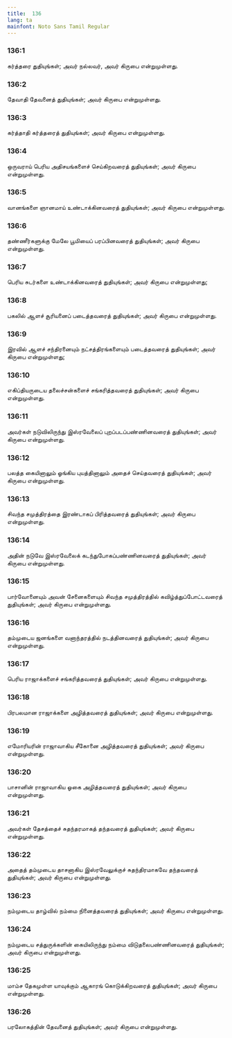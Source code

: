 ```yaml
---
title:  136
lang: ta
mainfont: Noto Sans Tamil Regular
---
```


###  136:1

கர்த்தரை துதியுங்கள்; அவர் நல்லவர், அவர் கிருபை என்றுமுள்ளது.

###  136:2

தேவாதி தேவனைத் துதியுங்கள்; அவர் கிருபை என்றுமுள்ளது.

###  136:3

கர்த்தாதி கர்த்தரைத் துதியுங்கள்; அவர் கிருபை என்றுமுள்ளது.

###  136:4

ஒருவராய் பெரிய அதிசயங்களைச் செய்கிறவரைத் துதியுங்கள்; அவர் கிருபை என்றுமுள்ளது.

###  136:5

வானங்களை ஞானமாய் உண்டாக்கினவரைத் துதியுங்கள்; அவர் கிருபை என்றுமுள்ளது.

###  136:6

தண்ணீர்களுக்கு மேலே பூமியைப் பரப்பினவரைத் துதியுங்கள்; அவர் கிருபை என்றுமுள்ளது.

###  136:7

பெரிய சுடர்களை உண்டாக்கினவரைத் துதியுங்கள்; அவர் கிருபை என்றுமுள்ளது;

###  136:8

பகலில் ஆளச் சூரியனைப் படைத்தவரைத் துதியுங்கள்; அவர் கிருபை என்றுமுள்ளது.

###  136:9

இரவில் ஆளச் சந்திரனையும் நட்சத்திரங்களையும் படைத்தவரைத் துதியுங்கள்; அவர் கிருபை என்றுமுள்ளது;

###  136:10

எகிப்தியருடைய தலைச்சன்களைச் சங்கரித்தவரைத் துதியுங்கள்; அவர் கிருபை என்றுமுள்ளது.

###  136:11

அவர்கள் நடுவிலிருந்து இஸ்ரவேலைப் புறப்படப்பண்ணினவரைத் துதியுங்கள்; அவர் கிருபை என்றுமுள்ளது.

###  136:12

பலத்த கையினாலும் ஓங்கிய புயத்தினாலும் அதைச் செய்தவரைத் துதியுங்கள்; அவர் கிருபை என்றுமுள்ளது.

###  136:13

சிவந்த சமுத்திரத்தை இரண்டாகப் பிரித்தவரைத் துதியுங்கள்; அவர் கிருபை என்றுமுள்ளது.

###  136:14

அதின் நடுவே இஸ்ரவேலைக் கடந்துபோகப்பண்ணினவரைத் துதியுங்கள்; அவர் கிருபை என்றுமுள்ளது.

###  136:15

பார்வோனையும் அவன் சேனைகளையும் சிவந்த சமுத்திரத்தில் கவிழ்த்துப்போட்டவரைத் துதியுங்கள்; அவர் கிருபை என்றுமுள்ளது.

###  136:16

தம்முடைய ஜனங்களை வனாந்தரத்தில் நடத்தினவரைத் துதியுங்கள்; அவர் கிருபை என்றுமுள்ளது.

###  136:17

பெரிய ராஜாக்களைச் சங்கரித்தவரைத் துதியுங்கள்; அவர் கிருபை என்றுமுள்ளது.

###  136:18

பிரபலமான ராஜாக்களை அழித்தவரைத் துதியுங்கள்; அவர் கிருபை என்றுமுள்ளது.

###  136:19

எமோரியரின் ராஜாவாகிய சீகோனை அழித்தவரைத் துதியுங்கள்; அவர் கிருபை என்றுமுள்ளது.

###  136:20

பாசானின் ராஜாவாகிய ஓகை அழித்தவரைத் துதியுங்கள்; அவர் கிருபை என்றுமுள்ளது.

###  136:21

அவர்கள் தேசத்தைச் சுதந்தரமாகத் தந்தவரைத் துதியுங்கள்; அவர் கிருபை என்றுமுள்ளது.

###  136:22

அதைத் தம்முடைய தாசனாகிய இஸ்ரவேலுக்குச் சுதந்திரமாகவே தந்தவரைத் துதியுங்கள்; அவர் கிருபை என்றுமுள்ளது.

###  136:23

நம்முடைய தாழ்வில் நம்மை நினைத்தவரைத் துதியுங்கள்; அவர் கிருபை என்றுமுள்ளது.

###  136:24

நம்முடைய சத்துருக்களின் கையிலிருந்து நம்மை விடுதலைபண்ணினவரைத் துதியுங்கள்; அவர் கிருபை என்றுமுள்ளது.

###  136:25

மாம்ச தேகமுள்ள யாவுக்கும் ஆகாரங் கொடுக்கிறவரைத் துதியுங்கள்; அவர் கிருபை என்றுமுள்ளது.

###  136:26

பரலோகத்தின் தேவனைத் துதியுங்கள்; அவர் கிருபை என்றுமுள்ளது.

